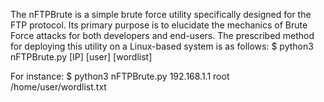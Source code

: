 The nFTPBrute is a simple brute force utility specifically designed for the FTP protocol. Its primary purpose is to elucidate the mechanics of Brute Force attacks for both developers and end-users. The prescribed method for deploying this utility on a Linux-based system is as follows:
$ python3 nFTPBrute.py [IP] [user] [wordlist]

For instance:
$ python3 nFTPBrute.py 192.168.1.1 root /home/user/wordlist.txt


